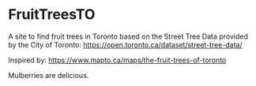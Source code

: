 # FruitTreesTO
A site to find fruit trees in Toronto based on the Street Tree Data provided by the City of Toronto: https://open.toronto.ca/dataset/street-tree-data/

Inspired by: https://www.mapto.ca/maps/the-fruit-trees-of-toronto

Mulberries are delicious.
